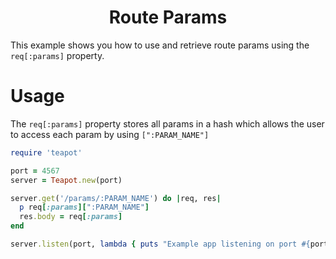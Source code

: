 <p align="center">
  <h1 align="center"><b>Route Params</b></h1>
</p>

This example shows you how to use and retrieve route params using the `req[:params]` property.

# Usage

The `req[:params]` property stores all params in a hash which allows the user to access each param by using `[":PARAM_NAME"]`

```rb
require 'teapot'

port = 4567
server = Teapot.new(port)

server.get('/params/:PARAM_NAME') do |req, res|
  p req[:params][":PARAM_NAME"]
  res.body = req[:params]
end

server.listen(port, lambda { puts "Example app listening on port #{port}" })


```
